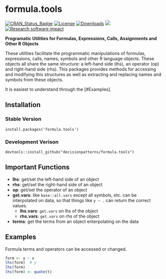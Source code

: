 # formula.tools 


[![CRAN_Status_Badge](https://www.r-pkg.org/badges/version/formula.tools)](https://cran.r-project.org/package=formula.tools)
[![License](https://img.shields.io/badge/license-GPL%20%28%3E=%202%29-brightgreen.svg?style=flat)](https://www.gnu.org/licenses/gpl-2.0.html) 
[![Downloads](https://cranlogs.r-pkg.org/badges/formula.tools?color=brightgreen)](https://www.r-pkg.org/pkg/formula.tools)
[![](http://cranlogs.r-pkg.org/badges/grand-total/formula.tools)](http://cran.rstudio.com/web/packages/formula.tools/index.html)
[![Research software impact](http://depsy.org/api/package/r/formula.tools/badge.svg)](http://depsy.org/package/r/formula.tools)



**Programatic Utilities for Formulas, Expressions, Calls, Assignments and Other R Objects**

These utilities facilitate the programmatic manipulations of formulas, expressions, calls, names, symbols and other R language objects. These objects all share the same structure: a left-hand side (lhs), an operator (op) and right-hand side (rhs). This packages provides methods for accessing and modifying this structures as well as extracting and replacing names and symbols from these objects.

It is easiest to understand through the [#Examples].


## Installation 

### Stable Version 

    install.packages('formula.tools')

### Development Verison 

    devtools::install_github("decisionpatterns/formula.tools")
    
## Important Functions 

 - **lhs**: get/set the left-hand side of an object
 - **rhs**: get/set the right-hand side of an object
 - **op**: get/set the operator of an object
 - **get.vars**: like `base::all.vars` except all symbols, etc. can be
  interpolated on data, so that things like `y ~ .` can return the correct 
  values.
   - **lhs.vars**: `get.vars` on lhs of the object 
   - **rhs.vars**: `get.vars` on rhs of the object
 - **terms**: get the terms from an object enterpolating on the data  

## Examples 

Formula terms and operators can be accessed or changed. 

```r
form <- y ~ x 
lhs(form)  # y
lhs(form)
lhs(form) <- quote(t)
```
    

